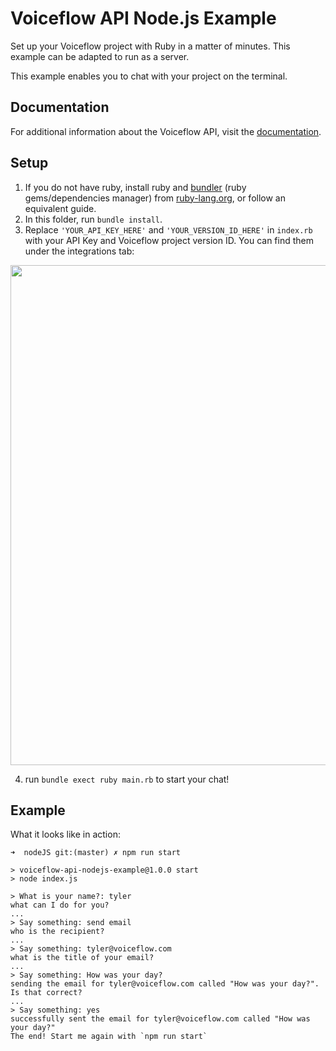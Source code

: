 # Voiceflow API Node.js Example

Set up your Voiceflow project with Ruby in a matter of minutes. This example can be adapted to run as a server.

This example enables you to chat with your project on the terminal.

## Documentation

For additional information about the Voiceflow API, visit the [documentation](https://www.voiceflow.com/api/dialog-manager).

## Setup

1. If you do not have ruby, install ruby and [bundler](https://bundler.io/) (ruby gems/dependencies manager) from [ruby-lang.org](https://www.ruby-lang.org/en/documentation/installation/), or follow an equivalent guide.
2. In this folder, run `bundle install`.
3. Replace `'YOUR_API_KEY_HERE'` and `'YOUR_VERSION_ID_HERE'` in `index.rb` with your API Key and Voiceflow project version ID. You can find them under the integrations tab:

<img src="https://user-images.githubusercontent.com/5643574/129422436-04d964d3-85a0-402d-ae5e-d6e84723da5e.png" width=800 />

4. run `bundle exect ruby main.rb` to start your chat!

## Example

What it looks like in action:

```
➜  nodeJS git:(master) ✗ npm run start

> voiceflow-api-nodejs-example@1.0.0 start
> node index.js

> What is your name?: tyler
what can I do for you?
...
> Say something: send email
who is the recipient?
...
> Say something: tyler@voiceflow.com
what is the title of your email?
...
> Say something: How was your day?
sending the email for tyler@voiceflow.com called "How was your day?". Is that correct?
...
> Say something: yes
successfully sent the email for tyler@voiceflow.com called "How was your day?"
The end! Start me again with `npm run start`
```
